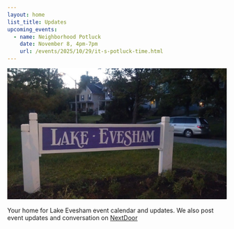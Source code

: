 ```yaml
---
layout: home
list_title: Updates
upcoming_events:
  - name: Neighborhood Potluck
    date: November 8, 4pm-7pm
    url: /events/2025/10/29/it-s-potluck-time.html
---
```


![Lake Evesham Neighborhood Sign](/img/sign.jpg)

Your home for Lake Evesham event calendar and updates. We also post event updates and conversation on [NextDoor](https://nextdoor.com)
